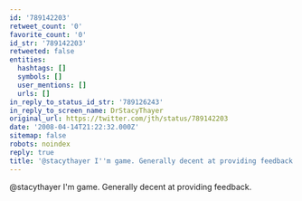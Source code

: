 ```yaml
---
id: '789142203'
retweet_count: '0'
favorite_count: '0'
id_str: '789142203'
retweeted: false
entities:
  hashtags: []
  symbols: []
  user_mentions: []
  urls: []
in_reply_to_status_id_str: '789126243'
in_reply_to_screen_name: DrStacyThayer
original_url: https://twitter.com/jth/status/789142203
date: '2008-04-14T21:22:32.000Z'
sitemap: false
robots: noindex
reply: true
title: '@stacythayer I''m game. Generally decent at providing feedback.'
---
```


@stacythayer I'm game. Generally decent at providing feedback.